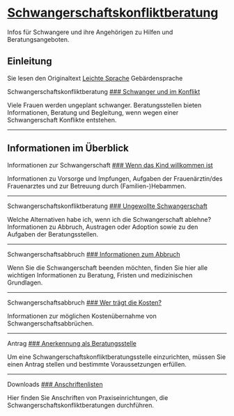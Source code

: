 


[Schwangerschaftskonfliktberatung](/politik-und-verwaltung/behoerden/sozialbehoerde/876140-876140)
==================================================================================================

Infos für Schwangere und ihre Angehörigen zu Hilfen und Beratungsangeboten.

Einleitung
----------

Sie lesen den Originaltext
[Leichte Sprache](/barrierefrei/leichte-sprache/soziales-hilfen/hilfe-fuer-schwangere-frauen-575962)
Gebärden­sprache

Schwangerschaftskonfliktberatung
[### Schwanger und im Konflikt](/politik-und-verwaltung/behoerden/sozialbehoerde/themen/gesundheit/gesundheitsfoerderung/schwangerschaftskonfliktberatung/schwangerschaftskonflikte-34970)

Viele Frauen werden ungeplant schwanger. Beratungsstellen bieten Informationen, Beratung und Begleitung, wenn wegen einer Schwangerschaft Konflikte entstehen.

---

Informationen im Überblick
--------------------------

Informationen zur Schwangerschaft
[### Wenn das Kind willkommen ist](/politik-und-verwaltung/behoerden/sozialbehoerde/themen/gesundheit/gesundheitsfoerderung/schwangerschaftskonfliktberatung/das-kind-ist-willkommen-34988)

Informationen zu Vorsorge und Impfungen, Aufgaben der Frauenärztin/des Frauenarztes und zur Betreuung durch (Familien-)Hebammen.

---

Schwangerschaftskonfliktberatung
[### Ungewollte Schwangerschaft](/politik-und-verwaltung/behoerden/sozialbehoerde/themen/gesundheit/gesundheitsfoerderung/schwangerschaftskonfliktberatung/ungewollte-schwangerschaft-34992)

Welche Alternativen habe ich, wenn ich die Schwangerschaft ablehne? Informationen zu Abbruch, Austragen oder Adoption sowie zu den Aufgaben der Beratungsstellen.

---

Schwangerschaftsabbruch
[### Informationen zum Abbruch](/politik-und-verwaltung/behoerden/sozialbehoerde/themen/gesundheit/gesundheitsfoerderung/schwangerschaftskonfliktberatung/schwangerschaftsabbruch-34982)

Wenn Sie die Schwangerschaft beenden möchten, finden Sie hier alle wichtigen Informationen zu Beratung, Fristen und medizinischen Grundlagen.

---

Schwangerschaftsabbruch
[### Wer trägt die Kosten?](/politik-und-verwaltung/behoerden/sozialbehoerde/themen/gesundheit/gesundheitsfoerderung/schwangerschaftskonfliktberatung/schwangerschaftsabbruch-kostenuebernahme-34976)

Informationen zur möglichen Kostenübernahme von Schwangerschaftsabbrüchen.

---

Antrag
[### Anerkennung als Beratungsstelle](/politik-und-verwaltung/behoerden/sozialbehoerde/themen/gesundheit/gesundheitsfoerderung/schwangerschaftskonfliktberatung/anerkennung-beratungsstelle-34962)

Um eine Schwangerschaftskonfliktberatungsstelle einzurichten, müssen Sie einen Antrag stellen und bestimmte Voraussetzungen erfüllen.

---

Downloads
[### Anschriftenlisten](/politik-und-verwaltung/behoerden/sozialbehoerde/themen/gesundheit/gesundheitsfoerderung/schwangerschaftskonfliktberatung/anschriften-34956)

Hier finden Sie Anschriften von Praxiseinrichtungen, die Schwangerschaftskonfliktberatungen durchführen.

